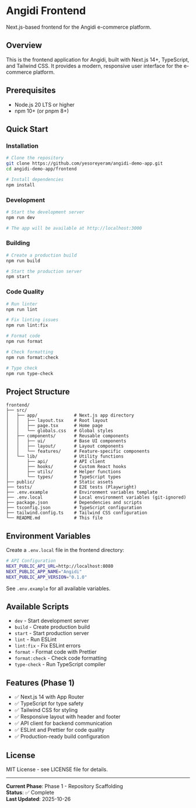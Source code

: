 # Angidi Frontend

Next.js-based frontend for the Angidi e-commerce platform.

## Overview

This is the frontend application for Angidi, built with Next.js 14+, TypeScript, and Tailwind CSS. It provides a modern, responsive user interface for the e-commerce platform.

## Prerequisites

- Node.js 20 LTS or higher
- npm 10+ (or pnpm 8+)

## Quick Start

### Installation

```bash
# Clone the repository
git clone https://github.com/yesoreyeram/angidi-demo-app.git
cd angidi-demo-app/frontend

# Install dependencies
npm install
```

### Development

```bash
# Start the development server
npm run dev

# The app will be available at http://localhost:3000
```

### Building

```bash
# Create a production build
npm run build

# Start the production server
npm start
```

### Code Quality

```bash
# Run linter
npm run lint

# Fix linting issues
npm run lint:fix

# Format code
npm run format

# Check formatting
npm run format:check

# Type check
npm run type-check
```

## Project Structure

```
frontend/
├── src/
│   ├── app/              # Next.js app directory
│   │   ├── layout.tsx    # Root layout
│   │   ├── page.tsx      # Home page
│   │   └── globals.css   # Global styles
│   ├── components/       # Reusable components
│   │   ├── ui/           # Base UI components
│   │   ├── layout/       # Layout components
│   │   └── features/     # Feature-specific components
│   └── lib/              # Utility functions
│       ├── api/          # API client
│       ├── hooks/        # Custom React hooks
│       ├── utils/        # Helper functions
│       └── types/        # TypeScript types
├── public/               # Static assets
├── tests/                # E2E tests (Playwright)
├── .env.example          # Environment variables template
├── .env.local            # Local environment variables (git-ignored)
├── package.json          # Dependencies and scripts
├── tsconfig.json         # TypeScript configuration
├── tailwind.config.ts    # Tailwind CSS configuration
└── README.md             # This file
```

## Environment Variables

Create a `.env.local` file in the frontend directory:

```bash
# API Configuration
NEXT_PUBLIC_API_URL=http://localhost:8080
NEXT_PUBLIC_APP_NAME="Angidi"
NEXT_PUBLIC_APP_VERSION="0.1.0"
```

See `.env.example` for all available variables.

## Available Scripts

- `dev` - Start development server
- `build` - Create production build
- `start` - Start production server
- `lint` - Run ESLint
- `lint:fix` - Fix ESLint errors
- `format` - Format code with Prettier
- `format:check` - Check code formatting
- `type-check` - Run TypeScript compiler

## Features (Phase 1)

- ✅ Next.js 14 with App Router
- ✅ TypeScript for type safety
- ✅ Tailwind CSS for styling
- ✅ Responsive layout with header and footer
- ✅ API client for backend communication
- ✅ ESLint and Prettier for code quality
- ✅ Production-ready build configuration

## License

MIT License - see LICENSE file for details.

---

**Current Phase**: Phase 1 - Repository Scaffolding  
**Status**: ✅ Complete  
**Last Updated**: 2025-10-26
